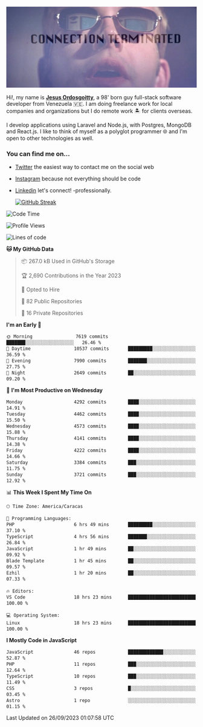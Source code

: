 ![hackers movie reference](./disconnected.jpg)

Hi!, my name is [**Jesus Ordosgoitty**](https://jodaz.xyz), a 98' born guy full-stack software developer from Venezuela 🇻🇪. I am doing freelance work for local companies and organizations but I do remote work 🏝️ for clients overseas. 

I develop applications using Laravel and Node.js, with Postgres, MongoDB and React.js. I like to think of myself as a polyglot programmer 🌐 and I'm open to other technologies as well.

### You can find me on...

- [Twitter](https://twitter.com/jodaz_) the easiest way to contact me on the social web
- [Instagram](https://instagram.com/jodaz_) because not everything should be code
- [Linkedin](https://linkedin.com/in/jodaz) let's connect! -professionally.


    [![GitHub Streak](https://streak-stats.demolab.com?user=jodaz&theme=tokyonight)](https://git.io/streak-stats)

<!--START_SECTION:waka-->
![Code Time](http://img.shields.io/badge/Code%20Time-4%2C215%20hrs%2059%20mins-blue)

![Profile Views](http://img.shields.io/badge/Profile%20Views-0-blue)

![Lines of code](https://img.shields.io/badge/From%20Hello%20World%20I%27ve%20Written-89.9%20million%20lines%20of%20code-blue)

**🐱 My GitHub Data** 

> 📦 267.0 kB Used in GitHub's Storage 
 > 
> 🏆 2,690 Contributions in the Year 2023
 > 
> 💼 Opted to Hire
 > 
> 📜 82 Public Repositories 
 > 
> 🔑 16 Private Repositories 
 > 
**I'm an Early 🐤** 

```text
🌞 Morning                7619 commits        ███████░░░░░░░░░░░░░░░░░░   26.46 % 
🌆 Daytime                10537 commits       █████████░░░░░░░░░░░░░░░░   36.59 % 
🌃 Evening                7990 commits        ███████░░░░░░░░░░░░░░░░░░   27.75 % 
🌙 Night                  2649 commits        ██░░░░░░░░░░░░░░░░░░░░░░░   09.20 % 
```
📅 **I'm Most Productive on Wednesday** 

```text
Monday                   4292 commits        ████░░░░░░░░░░░░░░░░░░░░░   14.91 % 
Tuesday                  4462 commits        ████░░░░░░░░░░░░░░░░░░░░░   15.50 % 
Wednesday                4573 commits        ████░░░░░░░░░░░░░░░░░░░░░   15.88 % 
Thursday                 4141 commits        ████░░░░░░░░░░░░░░░░░░░░░   14.38 % 
Friday                   4222 commits        ████░░░░░░░░░░░░░░░░░░░░░   14.66 % 
Saturday                 3384 commits        ███░░░░░░░░░░░░░░░░░░░░░░   11.75 % 
Sunday                   3721 commits        ███░░░░░░░░░░░░░░░░░░░░░░   12.92 % 
```


📊 **This Week I Spent My Time On** 

```text
🕑︎ Time Zone: America/Caracas

💬 Programming Languages: 
PHP                      6 hrs 49 mins       █████████░░░░░░░░░░░░░░░░   37.10 % 
TypeScript               4 hrs 56 mins       ███████░░░░░░░░░░░░░░░░░░   26.84 % 
JavaScript               1 hr 49 mins        ██░░░░░░░░░░░░░░░░░░░░░░░   09.92 % 
Blade Template           1 hr 45 mins        ██░░░░░░░░░░░░░░░░░░░░░░░   09.57 % 
Ezhil                    1 hr 20 mins        ██░░░░░░░░░░░░░░░░░░░░░░░   07.33 % 

🔥 Editors: 
VS Code                  18 hrs 23 mins      █████████████████████████   100.00 % 

💻 Operating System: 
Linux                    18 hrs 23 mins      █████████████████████████   100.00 % 
```

**I Mostly Code in JavaScript** 

```text
JavaScript               46 repos            █████████████░░░░░░░░░░░░   52.87 % 
PHP                      11 repos            ███░░░░░░░░░░░░░░░░░░░░░░   12.64 % 
TypeScript               10 repos            ███░░░░░░░░░░░░░░░░░░░░░░   11.49 % 
CSS                      3 repos             █░░░░░░░░░░░░░░░░░░░░░░░░   03.45 % 
Astro                    1 repo              ░░░░░░░░░░░░░░░░░░░░░░░░░   01.15 % 
```




 Last Updated on 26/09/2023 01:07:58 UTC
<!--END_SECTION:waka-->
